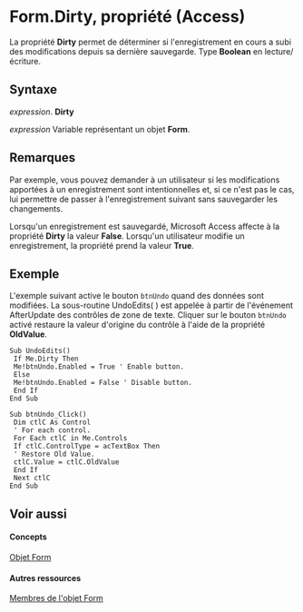 
# Form.Dirty, propriété (Access)

La propriété  **Dirty** permet de déterminer si l'enregistrement en cours a subi des modifications depuis sa dernière sauvegarde. Type **Boolean** en lecture/écriture.


## Syntaxe

 _expression_. **Dirty**

 _expression_ Variable représentant un objet **Form**.


## Remarques

Par exemple, vous pouvez demander à un utilisateur si les modifications apportées à un enregistrement sont intentionnelles et, si ce n'est pas le cas, lui permettre de passer à l'enregistrement suivant sans sauvegarder les changements.

Lorsqu'un enregistrement est sauvegardé, Microsoft Access affecte à la propriété  **Dirty** la valeur **False**. Lorsqu'un utilisateur modifie un enregistrement, la propriété prend la valeur **True**.


## Exemple

L'exemple suivant active le bouton  `btnUndo` quand des données sont modifiées. La sous-routine UndoEdits( ) est appelée à partir de l'événement AfterUpdate des contrôles de zone de texte. Cliquer sur le bouton `btnUndo` activé restaure la valeur d'origine du contrôle à l'aide de la propriété **OldValue**.


```
Sub UndoEdits() 
 If Me.Dirty Then 
 Me!btnUndo.Enabled = True ' Enable button. 
 Else 
 Me!btnUndo.Enabled = False ' Disable button. 
 End If 
End Sub 
 
Sub btnUndo_Click() 
 Dim ctlC As Control 
 ' For each control. 
 For Each ctlC in Me.Controls 
 If ctlC.ControlType = acTextBox Then 
 ' Restore Old Value. 
 ctlC.Value = ctlC.OldValue 
 End If 
 Next ctlC 
End Sub
```


## Voir aussi


#### Concepts


[Objet Form](72ef9219-142b-b690-b696-3eba9a5d4522.md)
#### Autres ressources


[Membres de l'objet Form](e1976b58-28ca-8f76-cdf3-6732cb06ce6c.md)
